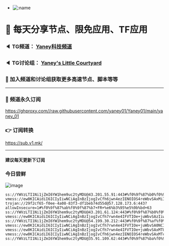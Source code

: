 +   ![:name](https://count.getloli.com/get/@yaney01?theme=gelbooru-h)

# 🚀 每天分享节点、限免应用、TF应用
### 🔈 TG频道： [Yaney科技频道](https://t.me/yaney_01) 
### 🔈 TG讨论组： [Yaney's Little Courtyard](https://t.me/+caB8IkK7JvMzM2I1)
### 🔔 加入频道和讨论组获取更多高速节点、脚本等等  
***
### 🔗  频道永久订阅
   https://ghproxy.com//raw.githubusercontent.com/yaney01/Yaney01/main/yaney_01
### 👉  订阅转换
   https://sub.v1.mk/
***
#### 建议每天更新下订阅
### 今日尝鲜
![image](https://github.com/yaney01/Yaney01/assets/53202722/151c7dd9-8492-431b-9345-4ab2b9739f2f)

```
ss://YWVzLTI1Ni1jZmI6YW1hem9uc2tyMDU@43.201.55.91:443#%f0%9f%87%b0%f0%9f%87%b7+KR+%e9%9f%a9%e5%9b%bd+79
vmess://ew0KICAidiI6ICIyIiwNCiAgInBzIjogIvCfh6jwn4ezIENOIOS4reWbvSAxMiIsDQogICJhZGQiOiAiemp4Yy5wbXh1LmxpbmsiLA0KICAicG9ydCI6ICI0NDIwNyIsDQogICJpZCI6ICIwYmUzNTQ1OC1jNDQ3LTNkZGItOGYxMi0xNTliMTI0YWNjYjgiLA0KICAiYWlkIjogIjAiLA0KICAic2N5IjogImF1dG8iLA0KICAibmV0IjogInRjcCIsDQogICJ0eXBlIjogIm5vbmUiLA0KICAiaG9zdCI6ICIiLA0KICAicGF0aCI6ICIiLA0KICAidGxzIjogIiIsDQogICJzbmkiOiAiIg0KfQ==
trojan://29f2cf65-f0ee-4a08-83f3-df1beb74d55d@57.128.173.6:443?allowInsecure=1#%f0%9f%87%ab%f0%9f%87%b7+FR+%e6%b3%95%e5%9b%bd+63
ss://YWVzLTI1Ni1jZmI6YW1hem9uc2tyMDU@43.201.61.124:443#%f0%9f%87%b0%f0%9f%87%b7+KR+%e9%9f%a9%e5%9b%bd+141
vmess://ew0KICAidiI6ICIyIiwNCiAgInBzIjogIvCfh7rwn4e4IFVTIOe+juWbvSAzIiwNCiAgImFkZCI6ICJhaHNvcmF0aGl5YWEuZmx5LmRldiIsDQogICJwb3J0IjogIjQ0MyIsDQogICJpZCI6ICJkZTA0YWRkOS01YzY4LThiYWItOTUwYy0wOGNkNTMyMGRmMTgiLA0KICAiYWlkIjogIjAiLA0KICAic2N5IjogImF1dG8iLA0KICAibmV0IjogIndzIiwNCiAgInR5cGUiOiAibm9uZSIsDQogICJob3N0IjogImFoc29yYXRoaXlhYS5mbHkuZGV2IiwNCiAgInBhdGgiOiAiL3ZtZXNzIiwNCiAgInRscyI6ICJ0bHMiLA0KICAic25pIjogIiINCn0=
ss://YWVzLTI1Ni1jZmI6YW1hem9uc2tyMDU@54.199.30.212:443#%f0%9f%87%af%f0%9f%87%b5+JP+%e6%97%a5%e6%9c%ac+136
vmess://ew0KICAidiI6ICIyIiwNCiAgInBzIjogIvCfh7rwn4e4IFVTIOe+juWbvSA0NCIsDQogICJhZGQiOiAiMTk4LjIwMC4zNy4yMjkiLA0KICAicG9ydCI6ICI1MTAwOSIsDQogICJpZCI6ICI0MTgwNDhhZi1hMjkzLTRiOTktOWIwYy05OGNhMzU4MGRkMjQiLA0KICAiYWlkIjogIjY0IiwNCiAgInNjeSI6ICJhdXRvIiwNCiAgIm5ldCI6ICJ0Y3AiLA0KICAidHlwZSI6ICJub25lIiwNCiAgImhvc3QiOiAiIiwNCiAgInBhdGgiOiAiIiwNCiAgInRscyI6ICIiLA0KICAic25pIjogIiINCn0=
vmess://ew0KICAidiI6ICIyIiwNCiAgInBzIjogIvCfh7rwn4e4IFVTIOe+juWbvSAxMTUiLA0KICAiYWRkIjogIjUud3loa2FhMC5ncSIsDQogICJwb3J0IjogIjIwOTUiLA0KICAiaWQiOiAiMjczM2U4Y2ItYjA3NC00ZDY2LWU3YzAtOTlmMWRiNDY1ZTRjIiwNCiAgImFpZCI6ICIwIiwNCiAgInNjeSI6ICJhdXRvIiwNCiAgIm5ldCI6ICJ3cyIsDQogICJ0eXBlIjogIm5vbmUiLA0KICAiaG9zdCI6ICI1Lnd5aGthYTAuZ3EiLA0KICAicGF0aCI6ICIvVEc6QGhrYWEwIiwNCiAgInRscyI6ICIiLA0KICAic25pIjogIiINCn0=
vmess://ew0KICAidiI6ICIyIiwNCiAgInBzIjogIvCfh6jwn4ezIENOIOS4reWbvSAxMTciLA0KICAiYWRkIjogIjE4My4yMzIuMTcwLjE0IiwNCiAgInBvcnQiOiAiMjEwMDIiLA0KICAiaWQiOiAiYWFhYWFhYWEtYWFhYS1hYWFhLWFhYWEtYWFhYWFhYWFhYWFhIiwNCiAgImFpZCI6ICIwIiwNCiAgInNjeSI6ICJhdXRvIiwNCiAgIm5ldCI6ICJ0Y3AiLA0KICAidHlwZSI6ICJub25lIiwNCiAgImhvc3QiOiAiIiwNCiAgInBhdGgiOiAiIiwNCiAgInRscyI6ICIiLA0KICAic25pIjogIiINCn0=
ss://YWVzLTI1Ni1jZmI6YW1hem9uc2tyMDU@35.91.109.62:443#%f0%9f%87%ba%f0%9f%87%b8+US+%e7%be%8e%e5%9b%bd+82
